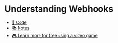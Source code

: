 # Understanding Webhooks

* [🚀 Code](./code)
* [📚 Notes](notes.md)
* [🎮 Learn more for free using a video game](https://twilio.com/quest?utm_source=gh-link&utm_medium=referral&utm_campaign=webhooks-course)
